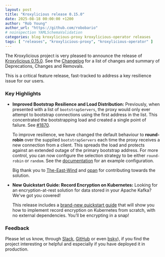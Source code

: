 ```yaml
---
layout: post
title: "Kroxylicious release 0.15.0"
date: 2025-08-18 00:00:00 +1200
author: "Rob Young"
author_url: "https://github.com/robobario"
# noinspection YAMLSchemaValidation
categories: blog kroxylicious-proxy kroxylicious-operator releases
tags: [ "releases", "kroxylicious-proxy", "kroxylicious-operator" ]
---
```


The Kroxylicious project is very pleased to announce the release
of [Kroxylicious 0.15.0](https://github.com/kroxylicious/kroxylicious/releases/tag/v0.15.0). See
the [Changelog](https://github.com/kroxylicious/kroxylicious/blob/main/CHANGELOG.md#0150) for a list of changes and
summary of Deprecations, Changes and Removals.

This is a critical feature release, fast-tracked to address a key resilience issue for our users.

### Key Highlights

* **Improved Bootstrap Resilience and Load Distribution:**
    Previously, when presented with a list of `bootstrapServers`, the proxy would only ever attempt to bootstrap connections using the first address in the list. This concentrated the bootstrapping load and created a single point of failure. See [#1870](https://github.com/kroxylicious/kroxylicious/issues/1870).

    To improve resilience, we have changed the default behaviour to **round-robin** over the supplied `bootstrapServers` each time the proxy receives a new connection from a client. This spreads the load and protects against an extended outage of the primary bootstrap address. For more control, you can now configure the selection strategy to be either `round-robin` or `random`. See the [documentation](https://kroxylicious.io/documentation/0.15.0/html/kroxylicious-proxy/#ref-configuring-proxy-example-proxy) for an example configuration. 

    Big thank you to [The-East-Wind](https://github.com/The-East-Wind) and [opan](https://github.com/opan) for contributing towards the solution.

* **New Quickstart Guide: Record Encryption on Kubernetes:**
    Looking for an encryption-at-rest solution for data stored in your Apache Kafka? We've got you covered!

    This release includes a [brand-new quickstart guide](https://kroxylicious.io/documentation/0.15.0/html/record-encryption-quickstart/) that will show you how to implement record encryption on Kubernetes from scratch, with no external dependencies. You’ll be encrypting in a snap!

### Feedback

Please let us know,
through [Slack](https://kroxylicious.slack.com), [GitHub](https://github.com/kroxylicious/kroxylicious/issues) or
even [bsky](https://bsky.app/profile/kroxylicious.io)), if you find the project interesting or helpful and especially if
you have deployed it in production.
